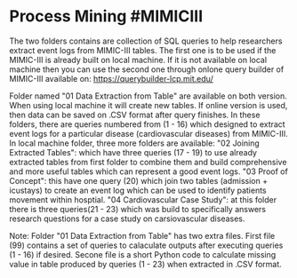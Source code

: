 # Process Mining #MIMICIII

The two folders contains are collection of SQL queries to help researchers extract event logs from MIMIC-III tables. The first one is to be used if the MIMIC-III is already built on local machine. If it is not available on local machine then you can use the second one through onlone query builder of MIMIC-III available on: https://querybuilder-lcp.mit.edu/

Folder named "01 Data Extraction from Table" are available on both version. When using local machine it will create new tables. If online version is used, then data can be saved on .CSV format after query finishes. In these folders, there are queries numbered from (1 - 16) which designed to extract event logs for a particular disease (cardiovascular diseases) from MIMIC-III.
In local machine folder, three more folders are available:
"02 Joining Extracted Tables": which have three queries (17 - 19) to use already extracted tables from first folder to combine them and build comprehensive and more useful tables which can represent a good event logs.
"03 Proof of Concept": this have one query (20) which join two tables (admission + icustays) to create an event log which can be used to identify patients movement within hosptial.
"04 Cardiovascular Case Study": at this folder there is three queries(21 - 23) which was build to specifically answers research questions for a case study on carsiovascular diseases.

Note: 
Folder "01 Data Extraction from Table" has two extra files. First file (99) contains a set of queries to calaculate outputs after executing queries (1 - 16) if desired. Secone file is a short Python code to calculate missing value in table produced by queries (1 - 23) when extracted in .CSV format.
